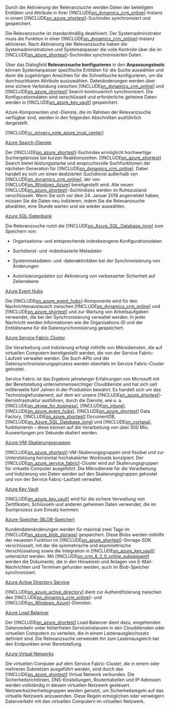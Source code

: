 Durch die Aktivierung der Relevanzsuche werden Daten der beteiligten Entitäten und Attribute in Ihrer [!INCLUDE[pn_dynamics_crm_online](pn-dynamics-crm-online.md)]-Instanz in einem [!INCLUDE[pn_azure_shortest](pn-azure-shortest.md)]-Suchindex synchronisiert und gespeichert.  
  
 Die Relevanzsuche ist standardmäßig deaktiviert. Der Systemadministrator muss die Funktion in einer [!INCLUDE[pn_dynamics_crm_online](pn-dynamics-crm-online.md)]-Instanz aktivieren. Nach Aktivierung der Relevanzsuche haben die Systemadministratoren und Systemanpasser die volle Kontrolle über die im [!INCLUDE[pn_azure_shortest](pn-azure-shortest.md)]-Suchindex synchronisierten Daten.  
  
 Über das Dialogfeld **Relevanzsuche konfigurieren** in den **Anpassungstools** können Systemanpasser spezifische Entitäten für die Suche auswählen und dann die zugehörigen Ansichten für die Schnellsuche konfigurieren, um die durchsuchbaren Attribute auszuwählen. Datenänderungen werden über eine sichere Verbindung zwischen [!INCLUDE[pn_dynamics_crm_online](pn-dynamics-crm-online.md)] und [!INCLUDE[pn_azure_shortest](pn-azure-shortest.md)] Search kontinuierlich synchronisiert.  Die Konfigurationsdaten sind verschlüsselt und erforderliche geheime Daten werden in [!INCLUDE[pn_azure_key_vault](pn-azure-key-vault.md)] gespeichert.  
  
 Azure-Komponenten und ‑Dienste, die im Rahmen der Relevanzsuche verfügbar sind, werden in den folgenden Abschnitten ausführlich dargestellt.  
  
 [!INCLUDE[cc_privacy_note_azure_trust_center](cc_privacy_note_azure_trust_center.md)]  
  
 [Azure Search-Dienste](https://azure.microsoft.com/services/search/)  
  
 Der [!INCLUDE[pn_azure_shortest](pn-azure-shortest.md)]-Suchindex ermöglicht hochwertige Suchergebnisse bei kurzen Reaktionszeiten.  [!INCLUDE[pn_azure_shortest](pn-azure-shortest.md)] Search bietet leistungsstarke und anspruchsvolle Suchfunktionen der nächsten Generation für [!INCLUDE[pn_dynamics_crm_online](pn-dynamics-crm-online.md)].  Dabei handelt es sich um einen dedizierten Suchdienst außerhalb von [!INCLUDE[pn_dynamics_crm_online](pn-dynamics-crm-online.md)], der von [!INCLUDE[pn_Windows_Azure](pn-windows-azure.md)] bereitgestellt wird. Alle neuen [!INCLUDE[pn_azure_shortest](pn-azure-shortest.md)]-Suchindizes werden im Ruhezustand verschlüsselt.  Wenn Sie sich vor dem 24. Januar 2018 angemeldet haben, müssen Sie die Daten neu indizieren, indem Sie die Relevanzsuche abwählen, eine Stunde warten und sie wieder auswählen.  
  
 [Azure SQL-Datenbank](https://azure.microsoft.com/services/sql-database/)  
  
 Die Relevanzsuche nutzt die [!INCLUDE[pn_Azure_SQL_Database_long](pn-azure-sql-database-long.md)] zum Speichern von:  
  
-   Organisations‑ und entsprechende indexbezogene Konfigurationsdaten  
  
-   Suchdienst‑ und ‑indexbasierte Metadaten  
  
-   Systemmetadaten‑ und ‑datenaktivitäten bei der Synchronisierung von Änderungen  
  
-   Autorisierungsdaten zur Aktivierung von verbesserter Sicherheit auf Zeilenebene  
  
[Azure Event Hubs](https://azure.microsoft.com/services/event-hubs/)  
  
Die [!INCLUDE[pn_azure_event_hubs](pn-azure-event-hubs.md)]-Komponente wird für den Nachrichtenaustausch zwischen [!INCLUDE[pn_dynamics_crm_online](pn-dynamics-crm-online.md)] und [!INCLUDE[pn_azure_shortest](pn-azure-shortest.md)] und zur Wartung von Arbeitsaufgaben verwendet, die bei der Synchronisierung verwaltet werden. In jeder Nachricht werden Informationen wie die Organisations-ID und der Entitätsname für die Datensynchronisierung gespeichert.  
  
[Azure Service Fabric Cluster](https://azure.microsoft.com/services/service-fabric/)  
  
Die Verarbeitung und Indizierung erfolgt mithilfe von Mikrodiensten, die auf virtuellen Computern bereitgestellt werden, die von der Service Fabric-Laufzeit verwaltet werden. Die Such-APIs und der Datensynchronisierungsprozess werden ebenfalls im Service Fabric-Cluster gehostet.  
  
Service Fabric ist das Ergebnis jahrelanger Erfahrungen von Microsoft mit der Bereitstellung unternehmenswichtiger Clouddienste und hat sich seit mittlerweile fünf Jahren in der Produktion bewährt. Es handelt sich um das Technologiefundament, auf dem wir unsere [!INCLUDE[pn_azure_shortest](pn-azure-shortest.md)]-Kerninfrastruktur ausführen, durch die Dienste, wie u. a. [!INCLUDE[pn_skype_for_business](pn-skype-for-business.md)], [!INCLUDE[pn_intune](pn-intune.md)], [!INCLUDE[pn_azure_event_hubs](pn-azure-event-hubs.md)], [!INCLUDE[pn_azure_shortest](pn-azure-shortest.md)] Data Factory, [!INCLUDE[pn_azure_shortest](pn-azure-shortest.md)] DocumentDB, [!INCLUDE[pn_Azure_SQL_Database_long](pn-azure-sql-database-long.md)] und [!INCLUDE[pn_cortana](pn-cortana.md)], funktionieren – diese können auf die Verarbeitung von über 500 Mio. Auswertungen pro Sekunde skaliert werden.  
  
[Azure-VM-Skalierungsgruppen](https://azure.microsoft.com/services/virtual-machine-scale-sets/)  
  
[!INCLUDE[pn_azure_shortest](pn-azure-shortest.md)]-VM-Skalierungsgruppen sind flexibel und zur Unterstützung horizontal hochskalierter Workloads konzipiert. Der [!INCLUDE[pn_azure_service_fabric](pn_azure_service_fabric.md)]-Cluster wird auf Skalierungsgruppen für virtuelle Computer ausgeführt. Die Mikrodienste für die Verarbeitung und Indizierung von Daten werden auf den Skalierungsgruppen gehostet und von der Service Fabric-Laufzeit verwaltet.  
  
[Azure Key Vault](https://azure.microsoft.com/services/key-vault/)  
  
[!INCLUDE[pn_azure_key_vault](pn-azure-key-vault.md)] wird für die sichere Verwaltung von Zertifikaten, Schlüsseln und anderen geheimen Daten verwendet, die im Suchprozess zum Einsatz kommen.  
  
[Azure-Speicher (BLOB-Speicher)](https://azure.microsoft.com/services/storage/blobs/?b=16.38)  
  
Kundendatenänderungen werden für maximal zwei Tage im [!INCLUDE[pn_azure_blob_storage](pn_azure_blob_storage.md)] gespeichert.  Diese Blobs werden mithilfe der neuesten Funktion im [!INCLUDE[pn_azure_shortest](pn-azure-shortest.md)]-Storage-SDK verschlüsselt, mit der die symmetrische und asymmetrische Verschlüsselung sowie die Integration in [!INCLUDE[pn_azure_key_vault](pn-azure-key-vault.md)] unterstützt werden. Mit [!INCLUDE[pn_crm_8_2_0_online_subsequent](pn-crm-8-2-0-online-subsequent.md)] werden die Dokumente, die in den Hinweisen und Anlagen von E-Mail-Nachrichten und Terminen gefunden werden, auch im Blob-Speicher synchronisiert.  
  
[Azure Active Directory Service](https://azure.microsoft.com/services/active-directory/)  
  
[!INCLUDE[pn_azure_active_directory](pn-azure-active-directory.md)] dient zur Authentifizierung zwischen den [!INCLUDE[pn_dynamics_crm_online](pn-dynamics-crm-online.md)]- und [!INCLUDE[pn_Windows_Azure](pn-windows-azure.md)]-Diensten.  
  
[Azure Load Balancer](https://azure.microsoft.com/services/load-balancer/)  
  
Der [!INCLUDE[pn_azure_shortest](pn-azure-shortest.md)] Load Balancer dient dazu, eingehenden Datenverkehr unter fehlerfreien Serviceinstanzen in den Clouddiensten oder virtuellen Computern zu verteilen, die in einem Lastenausgleichssatz definiert sind. Die Relevanzsuche verwendet ihn zum Lastenausgleich bei den Endpunkten einer Bereitstellung.  
  
[Azure Virtual Networks](https://azure.microsoft.com/documentation/articles/virtual-networks-overview/)  
  
Die virtuellen Computer auf dem Service Fabric-Cluster, die in einem oder mehreren Subnetzen ausgeführt werden, sind durch das [!INCLUDE[pn_azure_shortest](pn-azure-shortest.md)] Virtual Network verbunden. Die Sicherheitsrichtlinien, DNS-Einstellungen, Routentabellen und IP-Adressen werden vollständig in diesem virtuellen Netzwerk gesteuert. Netzwerksicherheitsgruppen werden genutzt, um Sicherheitsregeln auf das virtuelle Netzwerk anzuwenden. Diese Regeln ermöglichen oder verweigern Datenverkehr mit den virtuellen Computern im virtuellen Netzwerk.